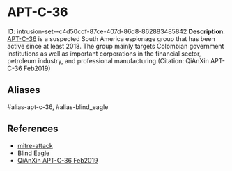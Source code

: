 # APT-C-36

**ID**: intrusion-set--c4d50cdf-87ce-407d-86d8-862883485842
**Description**: [APT-C-36](https://attack.mitre.org/groups/G0099) is a suspected South America espionage group that has been active since at least 2018. The group mainly targets Colombian government institutions as well as important corporations in the financial sector, petroleum industry, and professional manufacturing.(Citation: QiAnXin APT-C-36 Feb2019)

## Aliases
#alias-apt-c-36, #alias-blind_eagle

## References
- [mitre-attack](https://attack.mitre.org/groups/G0099)
- Blind Eagle
- [QiAnXin APT-C-36 Feb2019](https://web.archive.org/web/20190625182633if_/https://ti.360.net/blog/articles/apt-c-36-continuous-attacks-targeting-colombian-government-institutions-and-corporations-en/)
